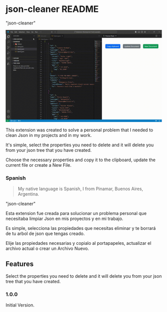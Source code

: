 # json-cleaner README

"json-cleaner"

![Video](https://raw.githubusercontent.com/julioroldan/json-cleaner/master/images/video.gif?token=GHSAT0AAAAAACNYGIB7ZU2XUYMMAO7OQBNWZO724OA)

This extension was created to solve a personal problem that I needed to clean Json in my projects and in my work.

It's simple, select the properties you need to delete and it will delete you from your json tree that you have created.

Choose the necessary properties and copy it to the clipboard, update the current file or create a New File.

###  Spanish 
> My native language is Spanish, I from Pinamar, Buenos Aires, Argentina.

"json-cleaner" 

Esta extension fue creada para solucionar un problema personal que necesitaba limpiar Json en mis proyectos y en mi trabajo.

Es simple, selecciona las propiedades que necesitas eliminar y te borrará de tu arbol de json que tengas creado.

Elije las propiedades necesarias y copialo al portapapeles, actualizar el archivo actual o crear un Archivo Nuevo.

## Features

Select the properties you need to delete and it will delete you from your json tree that you have created.



### 1.0.0

Initial Version.
